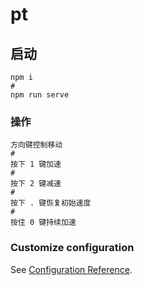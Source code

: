 # pt

## 启动
```
npm i
#
npm run serve
```

### 操作
```
方向键控制移动
#
按下 1 键加速
#
按下 2 键减速
#
按下 . 键恢复初始速度
#
按住 0 键持续加速
```

### Customize configuration
See [Configuration Reference](https://cli.vuejs.org/config/).
